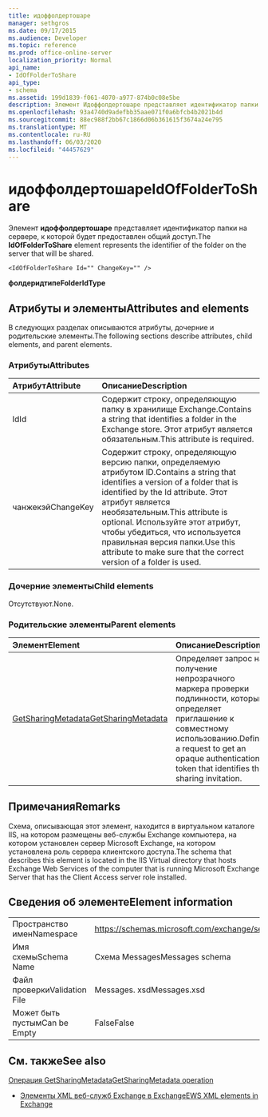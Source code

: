 ```yaml
---
title: идоффолдертошаре
manager: sethgros
ms.date: 09/17/2015
ms.audience: Developer
ms.topic: reference
ms.prod: office-online-server
localization_priority: Normal
api_name:
- IdOfFolderToShare
api_type:
- schema
ms.assetid: 199d1839-f061-4070-a977-874b0c08e5be
description: Элемент Идоффолдертошаре представляет идентификатор папки на сервере, к которой будет предоставлен общий доступ.
ms.openlocfilehash: 93a4740d9adefbb35aae071f0a6bfcb4b2021b4d
ms.sourcegitcommit: 88ec988f2bb67c1866d06b361615f3674a24e795
ms.translationtype: MT
ms.contentlocale: ru-RU
ms.lasthandoff: 06/03/2020
ms.locfileid: "44457629"
---
```

# <a name="idoffoldertoshare"></a><span data-ttu-id="06199-103">идоффолдертошаре</span><span class="sxs-lookup"><span data-stu-id="06199-103">IdOfFolderToShare</span></span>

<span data-ttu-id="06199-104">Элемент **идоффолдертошаре** представляет идентификатор папки на сервере, к которой будет предоставлен общий доступ.</span><span class="sxs-lookup"><span data-stu-id="06199-104">The **IdOfFolderToShare** element represents the identifier of the folder on the server that will be shared.</span></span> 
  
```
<IdOfFolderToShare Id="" ChangeKey="" />
```

 <span data-ttu-id="06199-105">**фолдеридтипе**</span><span class="sxs-lookup"><span data-stu-id="06199-105">**FolderIdType**</span></span>
## <a name="attributes-and-elements"></a><span data-ttu-id="06199-106">Атрибуты и элементы</span><span class="sxs-lookup"><span data-stu-id="06199-106">Attributes and elements</span></span>

<span data-ttu-id="06199-107">В следующих разделах описываются атрибуты, дочерние и родительские элементы.</span><span class="sxs-lookup"><span data-stu-id="06199-107">The following sections describe attributes, child elements, and parent elements.</span></span>
  
### <a name="attributes"></a><span data-ttu-id="06199-108">Атрибуты</span><span class="sxs-lookup"><span data-stu-id="06199-108">Attributes</span></span>

|<span data-ttu-id="06199-109">**Атрибут**</span><span class="sxs-lookup"><span data-stu-id="06199-109">**Attribute**</span></span>|<span data-ttu-id="06199-110">**Описание**</span><span class="sxs-lookup"><span data-stu-id="06199-110">**Description**</span></span>|
|:-----|:-----|
|<span data-ttu-id="06199-111">Id</span><span class="sxs-lookup"><span data-stu-id="06199-111">Id</span></span>  <br/> |<span data-ttu-id="06199-112">Содержит строку, определяющую папку в хранилище Exchange.</span><span class="sxs-lookup"><span data-stu-id="06199-112">Contains a string that identifies a folder in the Exchange store.</span></span> <span data-ttu-id="06199-113">Этот атрибут является обязательным.</span><span class="sxs-lookup"><span data-stu-id="06199-113">This attribute is required.</span></span>  <br/> |
|<span data-ttu-id="06199-114">чанжекэй</span><span class="sxs-lookup"><span data-stu-id="06199-114">ChangeKey</span></span>  <br/> |<span data-ttu-id="06199-115">Содержит строку, определяющую версию папки, определяемую атрибутом ID.</span><span class="sxs-lookup"><span data-stu-id="06199-115">Contains a string that identifies a version of a folder that is identified by the Id attribute.</span></span> <span data-ttu-id="06199-116">Этот атрибут является необязательным.</span><span class="sxs-lookup"><span data-stu-id="06199-116">This attribute is optional.</span></span> <span data-ttu-id="06199-117">Используйте этот атрибут, чтобы убедиться, что используется правильная версия папки.</span><span class="sxs-lookup"><span data-stu-id="06199-117">Use this attribute to make sure that the correct version of a folder is used.</span></span>  <br/> |
   
### <a name="child-elements"></a><span data-ttu-id="06199-118">Дочерние элементы</span><span class="sxs-lookup"><span data-stu-id="06199-118">Child elements</span></span>

<span data-ttu-id="06199-119">Отсутствуют.</span><span class="sxs-lookup"><span data-stu-id="06199-119">None.</span></span>
  
### <a name="parent-elements"></a><span data-ttu-id="06199-120">Родительские элементы</span><span class="sxs-lookup"><span data-stu-id="06199-120">Parent elements</span></span>

|<span data-ttu-id="06199-121">**Элемент**</span><span class="sxs-lookup"><span data-stu-id="06199-121">**Element**</span></span>|<span data-ttu-id="06199-122">**Описание**</span><span class="sxs-lookup"><span data-stu-id="06199-122">**Description**</span></span>|
|:-----|:-----|
|[<span data-ttu-id="06199-123">GetSharingMetadata</span><span class="sxs-lookup"><span data-stu-id="06199-123">GetSharingMetadata</span></span>](getsharingmetadata.md) <br/> |<span data-ttu-id="06199-124">Определяет запрос на получение непрозрачного маркера проверки подлинности, который определяет приглашение к совместному использованию.</span><span class="sxs-lookup"><span data-stu-id="06199-124">Defines a request to get an opaque authentication token that identifies the sharing invitation.</span></span>  <br/> |
   
## <a name="remarks"></a><span data-ttu-id="06199-125">Примечания</span><span class="sxs-lookup"><span data-stu-id="06199-125">Remarks</span></span>

<span data-ttu-id="06199-126">Схема, описывающая этот элемент, находится в виртуальном каталоге IIS, на котором размещены веб-службы Exchange компьютера, на котором установлен сервер Microsoft Exchange, на котором установлена роль сервера клиентского доступа.</span><span class="sxs-lookup"><span data-stu-id="06199-126">The schema that describes this element is located in the IIS Virtual directory that hosts Exchange Web Services of the computer that is running Microsoft Exchange Server that has the Client Access server role installed.</span></span>
  
## <a name="element-information"></a><span data-ttu-id="06199-127">Сведения об элементе</span><span class="sxs-lookup"><span data-stu-id="06199-127">Element information</span></span>

|||
|:-----|:-----|
|<span data-ttu-id="06199-128">Пространство имен</span><span class="sxs-lookup"><span data-stu-id="06199-128">Namespace</span></span>  <br/> |https://schemas.microsoft.com/exchange/services/2006/messages  <br/> |
|<span data-ttu-id="06199-129">Имя схемы</span><span class="sxs-lookup"><span data-stu-id="06199-129">Schema Name</span></span>  <br/> |<span data-ttu-id="06199-130">Схема Messages</span><span class="sxs-lookup"><span data-stu-id="06199-130">Messages schema</span></span>  <br/> |
|<span data-ttu-id="06199-131">Файл проверки</span><span class="sxs-lookup"><span data-stu-id="06199-131">Validation File</span></span>  <br/> |<span data-ttu-id="06199-132">Messages. xsd</span><span class="sxs-lookup"><span data-stu-id="06199-132">Messages.xsd</span></span>  <br/> |
|<span data-ttu-id="06199-133">Может быть пустым</span><span class="sxs-lookup"><span data-stu-id="06199-133">Can be Empty</span></span>  <br/> |<span data-ttu-id="06199-134">False</span><span class="sxs-lookup"><span data-stu-id="06199-134">False</span></span>  <br/> |
   
## <a name="see-also"></a><span data-ttu-id="06199-135">См. также</span><span class="sxs-lookup"><span data-stu-id="06199-135">See also</span></span>



[<span data-ttu-id="06199-136">Операция GetSharingMetadata</span><span class="sxs-lookup"><span data-stu-id="06199-136">GetSharingMetadata operation</span></span>](getsharingmetadata-operation.md)


- [<span data-ttu-id="06199-137">Элементы XML веб-служб Exchange в Exchange</span><span class="sxs-lookup"><span data-stu-id="06199-137">EWS XML elements in Exchange</span></span>](ews-xml-elements-in-exchange.md)


